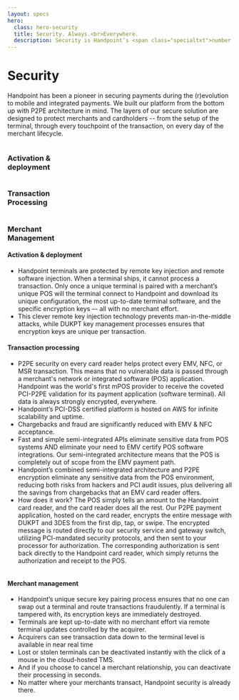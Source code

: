 ```yaml
---
layout: specs
hero: 
  class: hero-security
  title: Security. Always.<br>Everywhere.
  description: Security is Handpoint’s <span class="specialtxt">number one priority</span> in every element of its design.
---
```

<div class="section section-internal">
	<div class="container">
		<div class="row">
			<div class="col-md-8 col-md-offset-2 col-sm-8 col-sm-offset-2 section-internal-intro">	
				<h1>Security</h1>	
				<p>Handpoint has been a pioneer in securing payments during the (r)evolution to mobile and integrated payments. We built our platform from the bottom up with P2PE architecture in mind. The layers of our secure solution are designed to protect merchants and cardholders -- from the setup of the terminal, through every touchpoint of the transaction, on every day of the merchant lifecycle.</p>
			</div>
		</div>	
		<div class="row blurbs-solutions">
			<div class="blurb col-md-4 col-sm-4">
		    	<img src="https://handpoint.imgix.net/Website%20refresh%20photos/icons/ico23.svg" alt=""/>
				<h3>Activation &<br>deployment</h3>
		    </div>
			<div class="blurb col-md-4 col-sm-4">
		    	<img src="https://handpoint.imgix.net/Website%20refresh%20photos/icons/ico24.svg" alt=""/>
				<h3>Transaction<br>Processing</h3>
		    </div>
			<div class="blurb col-md-4 col-sm-4">
		    	<img src="https://handpoint.imgix.net/Website%20refresh%20photos/icons/ico25.svg" alt=""/>
				<h3>Merchant<br>Management</h3>
		    </div>
		</div>
	</div>
</div>
<!-- END main content -->
<!-- MAIN CONTENT -->
<div class="section section-lightcolor">
	<div class="container">
		<div class="row">
			<div class="col-md-10 col-md-offset-1 col-sm-10 col-sm-offset-1 section-internal-security">
				<h4>Activation & deployment</h4>
				<ul>
					<li><i class="fas fa-check"></i> Handpoint terminals are protected by remote key injection and remote software injection. When a terminal ships, it cannot process a transaction. Only once a unique terminal is paired with a merchant’s unique POS will the terminal connect to Handpoint and download its unique configuration, the most up-to-date terminal software, and the specific encryption keys –- all with no merchant effort.</li>
					<li><i class="fas fa-check"></i> This clever remote key injection technology prevents man-in-the-middle attacks, while DUKPT key management processes ensures that encryption keys are unique per transaction.</li>
				</ul>
			</div>
		</div>
	</div>
</div>
<!-- END main content -->
<!-- MAIN CONTENT -->
<div class="section">
	<div class="container">
		<div class="row">
			<div class="col-md-10 col-md-offset-1 col-sm-10 col-sm-offset-1 section-internal-security">
				<h4>Transaction processing</h4>
				<ul>
					<li><i class="fas fa-check"></i> P2PE security on every card reader helps protect every EMV, NFC, or MSR transaction. This means that no vulnerable data is passed through a merchant's network or integrated software (POS) application. Handpoint was the world's first mPOS provider to receive the coveted PCI-P2PE validation for its payment application (software terminal). All data is always strongly encrypted, everywhere.</li>
					<li><i class="fas fa-check"></i> Handpoint’s PCI-DSS certified platform is hosted on AWS for infinite scalability and uptime.</li>
					<li><i class="fas fa-check"></i> Chargebacks and fraud are significantly reduced with EMV & NFC acceptance.</li>
					<li><i class="fas fa-check"></i> Fast and simple semi-integrated APIs eliminate sensitive data from POS systems AND eliminate your need to EMV certify POS software integrations. Our semi-integrated architecture means that the POS is completely out of scope from the EMV payment path.</li>
					<li><i class="fas fa-check"></i> Handpoint’s combined semi-integrated architecture and P2PE encryption eliminate any sensitive data from the POS environment, reducing both risks from hackers and PCI audit issues, plus delivering all the savings from chargebacks that an EMV card reader offers.</li>
					<li><i class="fas fa-check"></i> How does it work? The POS simply tells an amount to the Handpoint card reader, and the card reader does all the rest. Our P2PE payment application, hosted on the card reader, encrypts the entire message with DUKPT and 3DES from the first dip, tap, or swipe. The encrypted message is routed directly to our security service and gateway switch, utilizing PCI-mandated security protocols, and then sent to your processor for authorization. The corresponding authorization is sent back directly to the Handpoint card reader, which simply returns the authorization and receipt to the POS.</li>	
				</ul>
				<div class="security-pic"><img src="https://handpoint.imgix.net/Website%20refresh%20photos/graphics/Semi%20Integrated%20Flow.png" class="img-responsive" alt=""/></div>
			</div>
		</div>
	</div>
</div>
<!-- END main content -->
<!-- MAIN CONTENT -->
<div class="section section-lightcolor">
	<div class="container">
		<div class="row">
			<div class="col-md-10 col-md-offset-1 col-sm-10 col-sm-offset-1 section-internal-security">
				<h4>Merchant management</h4>
				<ul>
					<li><i class="fas fa-check"></i> Handpoint’s unique secure key pairing process ensures that no one can swap out a terminal and route transactions fraudulently. If a terminal is tampered with, its encryption keys are immediately destroyed.</li>
					<li><i class="fas fa-check"></i> Terminals are kept up-to-date with no merchant effort via remote terminal updates controlled by the acquirer.</li>
					<li><i class="fas fa-check"></i> Acquirers can see transaction data down to the terminal level is available in near real time</li>
					<li><i class="fas fa-check"></i> Lost or stolen terminals can be deactivated instantly with the click of a mouse in the cloud-hosted TMS.</li>
					<li><i class="fas fa-check"></i> And if you choose to cancel a merchant relationship, you can deactivate their processing in seconds.</li>
					<li><i class="fas fa-check"></i> No matter where your merchants transact, Handpoint security is already there.</li>
				</ul>
			</div>
		</div>
	</div>
</div>